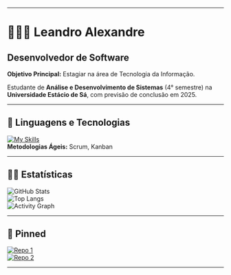 --------------------------------------------------------------------------------------------------------------------------------------

# 👨🏻‍💻 Leandro Alexandre  

## Desenvolvedor de Software

**Objetivo Principal:** Estagiar na área de Tecnologia da Informação.  

Estudante de **Análise e Desenvolvimento de Sistemas** (4° semestre) na **Universidade Estácio de Sá**, com previsão de conclusão em 2025.  

---------------------------------------------------------------------------------------------------------------------------------------

## 👾 Linguagens e Tecnologias  

[![My Skills](https://skillicons.dev/icons?i=java,js,html,css,mysql,mongodb,git&theme=light)](https://skillicons.dev)  
**Metodologias Ágeis:** Scrum, Kanban  

---------------------------------------------------------------------------------------------------------------------------------------

## 🐱‍🏍 Estatísticas  

![GitHub Stats](https://github-readme-stats.vercel.app/api?username=Leandrowrz&show_icons=true&theme=dark&hide_border=true)  
![Top Langs](https://github-readme-stats.vercel.app/api/top-langs/?username=Leandrowrz&layout=compact&theme=dark&hide_border=true)  
![Activity Graph](https://github-readme-activity-graph.vercel.app/graph?username=Leandrowrz&theme=github-dark&hide_border=true)  

---------------------------------------------------------------------------------------------------------------------------------------

## 📌 Pinned  

[![Repo 1](https://github-readme-stats.vercel.app/api/pin/?username=Leandrowrz&repo=BancoL.L&theme=dark)](https://github.com/Leandrowrz/BancoL.L)  
[![Repo 2](https://github-readme-stats.vercel.app/api/pin/?username=Leandrowrz&repo=gerador-de-senha-aleatoria&theme=dark)](https://github.com/Leandrowrz/gerador-de-senha-aleatoria)  

-------------------------------------------------------------------------------------------------------------------------------------
